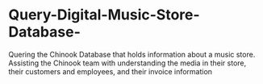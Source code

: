 # Query-Digital-Music-Store-Database-
Quering the Chinook Database that holds information about a music store.
Assisting the Chinook team with understanding the media in their store, their customers and employees, and their invoice information
